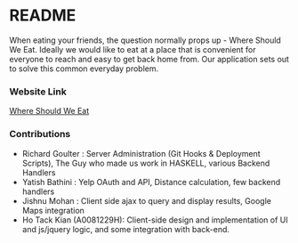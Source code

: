 # README #


When eating your friends, the question normally props up - Where Should We Eat. Ideally we would like to eat at a place that is convenient for everyone to reach and easy to get back home from. Our application sets out to solve this common everyday problem.


### Website Link ###
[Where Should We Eat](http://54.169.54.108/static/html/index.html)


### Contributions ###

* Richard Goulter : Server Administration (Git Hooks & Deployment Scripts), The Guy who made us work in HASKELL, various Backend Handlers
* Yatish Bathini : Yelp OAuth and API, Distance calculation, few backend handlers
* Jishnu Mohan : Client side ajax to query and display results, Google Maps integration
* Ho Tack Kian (A0081229H): Client-side design and implementation of UI and js/jquery logic, and some integration with back-end.